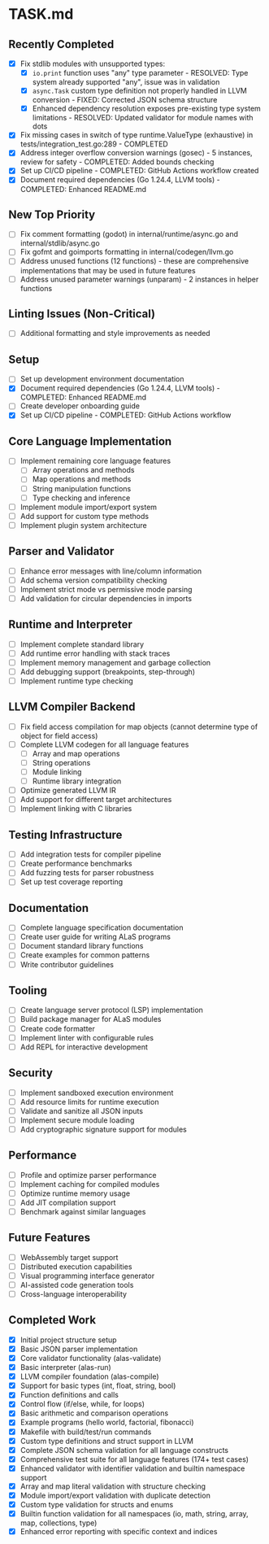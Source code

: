 # TASK.md

## Recently Completed

- [x] Fix stdlib modules with unsupported types:
  - [x] `io.print` function uses "any" type parameter - RESOLVED: Type system already supported "any", issue was in validation
  - [x] `async.Task` custom type definition not properly handled in LLVM conversion - FIXED: Corrected JSON schema structure
  - [x] Enhanced dependency resolution exposes pre-existing type system limitations - RESOLVED: Updated validator for module names with dots
- [x] Fix missing cases in switch of type runtime.ValueType (exhaustive) in tests/integration_test.go:289 - COMPLETED
- [x] Address integer overflow conversion warnings (gosec) - 5 instances, review for safety - COMPLETED: Added bounds checking
- [x] Set up CI/CD pipeline - COMPLETED: GitHub Actions workflow created
- [x] Document required dependencies (Go 1.24.4, LLVM tools) - COMPLETED: Enhanced README.md

## New Top Priority

- [ ] Fix comment formatting (godot) in internal/runtime/async.go and internal/stdlib/async.go
- [ ] Fix gofmt and goimports formatting in internal/codegen/llvm.go
- [ ] Address unused functions (12 functions) - these are comprehensive implementations that may be used in future features
- [ ] Address unused parameter warnings (unparam) - 2 instances in helper functions

## Linting Issues (Non-Critical)
- [ ] Additional formatting and style improvements as needed


## Setup
- [ ] Set up development environment documentation
- [x] Document required dependencies (Go 1.24.4, LLVM tools) - COMPLETED: Enhanced README.md
- [ ] Create developer onboarding guide
- [x] Set up CI/CD pipeline - COMPLETED: GitHub Actions workflow

## Core Language Implementation
- [ ] Implement remaining core language features
  - [ ] Array operations and methods
  - [ ] Map operations and methods
  - [ ] String manipulation functions
  - [ ] Type checking and inference
- [ ] Implement module import/export system
- [ ] Add support for custom type methods
- [ ] Implement plugin system architecture

## Parser and Validator
- [ ] Enhance error messages with line/column information
- [ ] Add schema version compatibility checking
- [ ] Implement strict mode vs permissive mode parsing
- [ ] Add validation for circular dependencies in imports

## Runtime and Interpreter
- [ ] Implement complete standard library
- [ ] Add runtime error handling with stack traces
- [ ] Implement memory management and garbage collection
- [ ] Add debugging support (breakpoints, step-through)
- [ ] Implement runtime type checking

## LLVM Compiler Backend
- [ ] Fix field access compilation for map objects (cannot determine type of object for field access)
- [ ] Complete LLVM codegen for all language features
  - [ ] Array and map operations
  - [ ] String operations
  - [ ] Module linking
  - [ ] Runtime library integration
- [ ] Optimize generated LLVM IR
- [ ] Add support for different target architectures
- [ ] Implement linking with C libraries

## Testing Infrastructure
- [ ] Add integration tests for compiler pipeline
- [ ] Create performance benchmarks
- [ ] Add fuzzing tests for parser robustness
- [ ] Set up test coverage reporting

## Documentation
- [ ] Complete language specification documentation
- [ ] Create user guide for writing ALaS programs
- [ ] Document standard library functions
- [ ] Create examples for common patterns
- [ ] Write contributor guidelines

## Tooling
- [ ] Create language server protocol (LSP) implementation
- [ ] Build package manager for ALaS modules
- [ ] Create code formatter
- [ ] Implement linter with configurable rules
- [ ] Add REPL for interactive development

## Security
- [ ] Implement sandboxed execution environment
- [ ] Add resource limits for runtime execution
- [ ] Validate and sanitize all JSON inputs
- [ ] Implement secure module loading
- [ ] Add cryptographic signature support for modules

## Performance
- [ ] Profile and optimize parser performance
- [ ] Implement caching for compiled modules
- [ ] Optimize runtime memory usage
- [ ] Add JIT compilation support
- [ ] Benchmark against similar languages

## Future Features
- [ ] WebAssembly target support
- [ ] Distributed execution capabilities
- [ ] Visual programming interface generator
- [ ] AI-assisted code generation tools
- [ ] Cross-language interoperability

## Completed Work
- [x] Initial project structure setup
- [x] Basic JSON parser implementation
- [x] Core validator functionality (alas-validate)
- [x] Basic interpreter (alas-run)
- [x] LLVM compiler foundation (alas-compile)
- [x] Support for basic types (int, float, string, bool)
- [x] Function definitions and calls
- [x] Control flow (if/else, while, for loops)
- [x] Basic arithmetic and comparison operations
- [x] Example programs (hello world, factorial, fibonacci)
- [x] Makefile with build/test/run commands
- [x] Custom type definitions and struct support in LLVM
- [x] Complete JSON schema validation for all language constructs
- [x] Comprehensive test suite for all language features (174+ test cases)
- [x] Enhanced validator with identifier validation and builtin namespace support
- [x] Array and map literal validation with structure checking
- [x] Module import/export validation with duplicate detection
- [x] Custom type validation for structs and enums
- [x] Builtin function validation for all namespaces (io, math, string, array, map, collections, type)
- [x] Enhanced error reporting with specific context and indices